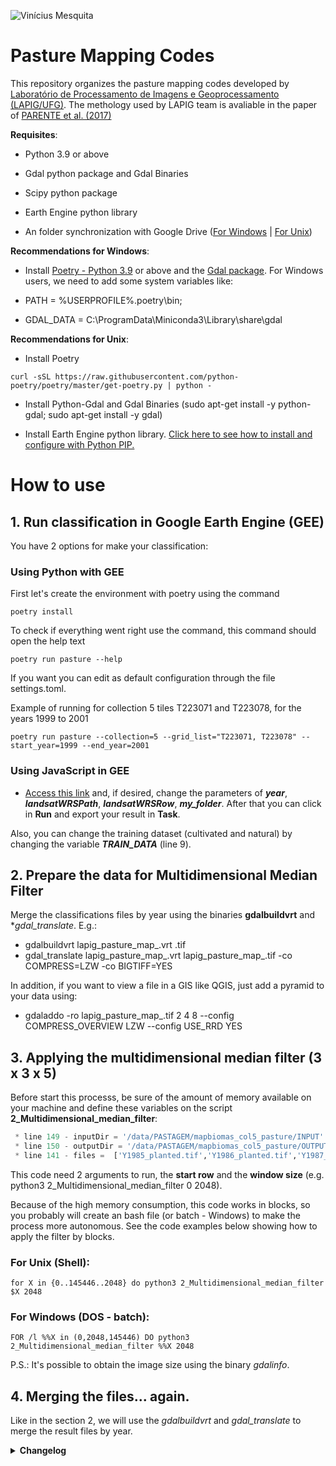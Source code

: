 ![Vinícius Mesquita](Logo_v2.png)

# Pasture Mapping Codes

This repository organizes the pasture mapping codes developed by [Laboratório de Processamento de Imagens e Geoprocessamento (LAPIG/UFG)](https://www.lapig.iesa.ufg.br/). The methology used by LAPIG team is avaliable in the paper of [PARENTE et al. (2017)](https://www.sciencedirect.com/science/article/pii/S0034425719303207) 

**Requisites**:

* Python 3.9 or above
  
* Gdal python package and Gdal Binaries
  
* Scipy python package
  
* Earth Engine python library
  
* An folder synchronization with Google Drive ([For Windows](https://www.google.com/drive/download/) | [For Unix](https://github.com/odeke-em/drive))
  
**Recommendations for Windows**: 
* Install [Poetry - Python 3.9](https://python-poetry.org/docs/#windows-powershell-install-instructions) or above and the [Gdal package](https://anaconda.org/conda-forge/gdal). For Windows users, we need to add some system variables like:
      
* PATH =  %USERPROFILE%\.poetry\bin;
* GDAL_DATA = C:\ProgramData\Miniconda3\Library\share\gdal
  
**Recommendations for Unix**:

* Install Poetry

```shell
curl -sSL https://raw.githubusercontent.com/python-poetry/poetry/master/get-poetry.py | python -
````

* Install Python-Gdal and Gdal Binaries (sudo apt-get install -y python-gdal; sudo apt-get install -y gdal)

* Install Earth Engine python library. [Click here to see how to install and configure with Python PIP.](https://developers.google.com/earth-engine/guides/python_install )

# How to use

## 1. Run classification in Google Earth Engine (GEE)

You have 2 options for make your classification:

### Using Python with GEE

First let's create the environment with poetry using the command

```shell
poetry install
```

To check if everything went right use the command, this command should open the help text

```shell
poetry run pasture --help
```

If you want you can edit as default configuration through the file settings.toml.

Example of running for collection 5 tiles T223071 and T223078, for the years 1999 to 2001

```shell
poetry run pasture --collection=5 --grid_list="T223071, T223078" --start_year=1999 --end_year=2001
```

### Using JavaScript in GEE

* [Access this link](https://code.earthengine.google.com/0c97565dcb06e343589451d08c3a4816) and, if desired, change the parameters of ***year***, ***landsatWRSPath***, ***landsatWRSRow***, ***my_folder***. After that you can click in **Run** and export your result in **Task**.

Also, you can change the training dataset (cultivated and natural) by changing the variable ***TRAIN_DATA*** (line 9).

## 2. Prepare the data for Multidimensional Median Filter

Merge the classifications files by year using the binaries **gdalbuildvrt** and **gdal_translate*. E.g.:

* gdalbuildvrt lapig_pasture_map_<year xxxx>.vrt *_<year xxxx>_*.tif
* gdal_translate lapig_pasture_map_<year xxxx>.vrt lapig_pasture_map_<year xxxx>.tif -co COMPRESS=LZW -co BIGTIFF=YES

In addition, if you want to view a file in a GIS like QGIS, just add a pyramid to your data using:

* gdaladdo -ro lapig_pasture_map_<year xxxx>.tif 2 4 8 --config COMPRESS_OVERVIEW LZW --config USE_RRD YES

## 3. Applying the multidimensional median filter (3 x 3 x 5)

Before start this processs, be sure of the amount of memory available on your machine and define these variables on the script **2_Multidimensional_median_filter**:

```python
 * line 149 - inputDir = '/data/PASTAGEM/mapbiomas_col5_pasture/INPUT'
 * line 150 - outputDir = '/data/PASTAGEM/mapbiomas_col5_pasture/OUTPUT'
 * line 141 - files =  ['Y1985_planted.tif','Y1986_planted.tif','Y1987_planted.tif','Y1988_planted.tif','Y1989_planted.tif','Y1990_planted.tif','Y1991_planted.tif','Y1992_planted.tif','Y1993_planted.t if','Y1994_planted.tif','Y1995_planted.tif','Y1996_planted.tif','Y1997_planted.tif','Y1998_planted.tif','Y1999_planted.tif','Y2000_planted.tif','Y2001_planted.tif','Y2002_plante d.tif','Y2003_planted.tif','Y2004_planted.tif','Y2005_planted.tif','Y2006_planted.tif','Y2007_planted.tif','Y2008_planted.tif','Y2009_planted.tif','Y2010_planted.tif','Y2011_pla nted.tif','Y2012_planted.tif','Y2013_planted.tif','Y2014_planted.tif','Y2015_planted.tif','Y2016_planted.tif','Y2017_planted.tif','Y2018_planted.tif','Y2019_planted.tif']
```

This code need 2 arguments to run, the **start row** and the **window size** (e.g. python3 2_Multidimensional_median_filter 0 2048).

Because of the high memory consumption, this code works in blocks, so you probably will create an bash file (or batch - Windows) to make the process more autonomous. See the code examples below showing how to apply the filter by blocks.

### For Unix (Shell):

```shell
for X in {0..145446..2048} do python3 2_Multidimensional_median_filter $X 2048
```

### For Windows (DOS - batch):

``` dos
FOR /l %%X in (0,2048,145446) DO python3 2_Multidimensional_median_filter %%X 2048
```

P.S.: It's possible to obtain the image size using the binary *gdalinfo*.

## 4. Merging the files... again.

Like in the section 2, we will use the *gdalbuildvrt* and *gdal_translate* to merge the result files by year.

<details>
<summary> <b>Changelog</b> </summary>
<p>* Version 2.0 released (Github version)</p>
</details>
